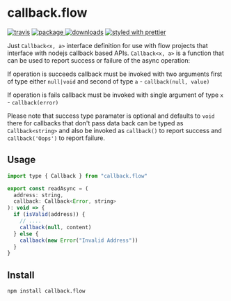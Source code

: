 # callback.flow

[![travis][travis.icon]][travis.url]
[![package][version.icon] ![downloads][downloads.icon]][package.url]
[![styled with prettier][prettier.icon]][prettier.url]

Just `Callback<x, a>` interface definition for use with flow projects that interface with nodejs callback based APIs. `Callback<x, a>` is a function that can be used to report success or failure of the async operation:

If operation is succeeds callback must be invoked with two arguments first of type either `null|void` and second of type `a` - `callback(null, value)`

If operation is fails callback must be invoked with single argument of type `x` - `callback(error)`

Please note that success type paramater is optional and defaults to `void` there for callbacks that don't pass data back can be typed as `Callback<string>` and also be invoked as `callback()` to report success and `callback('Oops')` to report failure.

## Usage

```js
import type { Callback } from "callback.flow"

export const readAsync = (
  address: string,
  callback: Callback<Error, string>
): void => {
  if (isValid(address)) {
    // ....
    callback(null, content)
  } else {
    callback(new Error("Invalid Address"))
  }
}
```

## Install

    npm install callback.flow

[travis.icon]: https://travis-ci.org/Gozala/callback.flow.svg?branch=master
[travis.url]: https://travis-ci.org/Gozala/callback.flow
[version.icon]: https://img.shields.io/npm/v/callback.flow.svg
[downloads.icon]: https://img.shields.io/npm/dm/callback.flow.svg
[package.url]: https://npmjs.org/package/callback.flow
[downloads.image]: https://img.shields.io/npm/dm/callback.flow.svg
[downloads.url]: https://npmjs.org/package/callback.flow
[prettier.icon]: https://img.shields.io/badge/styled_with-prettier-ff69b4.svg
[prettier.url]: https://github.com/prettier/prettier
